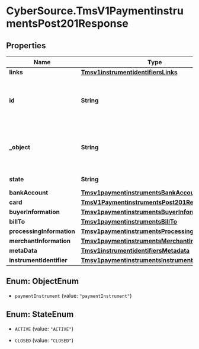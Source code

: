 # CyberSource.TmsV1PaymentinstrumentsPost201Response

## Properties
Name | Type | Description | Notes
------------ | ------------- | ------------- | -------------
**links** | [**Tmsv1instrumentidentifiersLinks**](Tmsv1instrumentidentifiersLinks.md) |  | [optional] 
**id** | **String** | Unique identification number assigned by CyberSource to the submitted request. | [optional] 
**_object** | **String** | Describes type of token. For example: customer, paymentInstrument or instrumentIdentifier. | [optional] 
**state** | **String** | Current state of the token. | [optional] 
**bankAccount** | [**Tmsv1paymentinstrumentsBankAccount**](Tmsv1paymentinstrumentsBankAccount.md) |  | [optional] 
**card** | [**TmsV1PaymentinstrumentsPost201ResponseCard**](TmsV1PaymentinstrumentsPost201ResponseCard.md) |  | [optional] 
**buyerInformation** | [**Tmsv1paymentinstrumentsBuyerInformation**](Tmsv1paymentinstrumentsBuyerInformation.md) |  | [optional] 
**billTo** | [**Tmsv1paymentinstrumentsBillTo**](Tmsv1paymentinstrumentsBillTo.md) |  | [optional] 
**processingInformation** | [**Tmsv1paymentinstrumentsProcessingInformation**](Tmsv1paymentinstrumentsProcessingInformation.md) |  | [optional] 
**merchantInformation** | [**Tmsv1paymentinstrumentsMerchantInformation**](Tmsv1paymentinstrumentsMerchantInformation.md) |  | [optional] 
**metaData** | [**Tmsv1instrumentidentifiersMetadata**](Tmsv1instrumentidentifiersMetadata.md) |  | [optional] 
**instrumentIdentifier** | [**Tmsv1paymentinstrumentsInstrumentIdentifier**](Tmsv1paymentinstrumentsInstrumentIdentifier.md) |  | [optional] 


<a name="ObjectEnum"></a>
## Enum: ObjectEnum


* `paymentInstrument` (value: `"paymentInstrument"`)




<a name="StateEnum"></a>
## Enum: StateEnum


* `ACTIVE` (value: `"ACTIVE"`)

* `CLOSED` (value: `"CLOSED"`)




